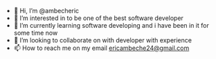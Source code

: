 - 👋 Hi, I’m @ambecheric
- 👀 I’m interested in to be one of the best software developer
- 🌱 I’m currently learning software developing and i have been in it for some time now
- 💞️ I’m looking to collaborate on with developer with experience 
- 📫 How to reach me on my email ericambeche24@gmail.com

<!---
ambecheric/ambecheric is a ✨ special ✨ repository because its `README.md` (this file) appears on your GitHub profile.
You can click the Preview link to take a look at your changes.
--->
